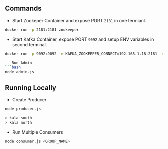 ## Commands
- Start Zookeper Container and expose PORT `2181` in one termianl.
```bash
docker run -p 2181:2181 zookeeper
```
- Start Kafka Container, expose PORT `9092` and setup ENV variables in second terminal.
```bash
docker run -p 9092:9092 -e KAFKA_ZOOKEEPER_CONNECT=192.168.1.18:2181 -e KAFKA_ADVERTISED_LISTENERS=PLAINTEXT://192.168.1.18:9092 -e KAFKA_OFFSETS_TOPIC_REPLICATION_FACTOR=1 confluentinc/cp-kafka

-- Run Admin
```bash
node admin.js
```


## Running Locally
- Create Producer
```bash
node producer.js
```
```bash
> kala south
> kala north
```
- Run Multiple Consumers
```bash
node consumer.js <GROUP_NAME>
```